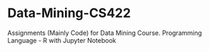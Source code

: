 # Data-Mining-CS422

Assignments (Mainly Code) for Data Mining Course. Programming Language - R with Jupyter Notebook

